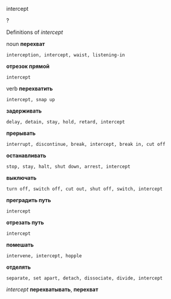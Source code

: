 intercept

?


Definitions of _intercept_

noun
**перехват**

    interception, intercept, waist, listening-in
**отрезок прямой**

    intercept

verb
**перехватить**

    intercept, snap up
**задерживать**

    delay, detain, stay, hold, retard, intercept
**прерывать**

    interrupt, discontinue, break, intercept, break in, cut off
**останавливать**

    stop, stay, halt, shut down, arrest, intercept
**выключать**

    turn off, switch off, cut out, shut off, switch, intercept
**преградить путь**

    intercept
**отрезать путь**

    intercept
**помешать**

    intervene, intercept, hopple
**отделять**

    separate, set apart, detach, dissociate, divide, intercept

_intercept_
**перехватывать**, **перехват**